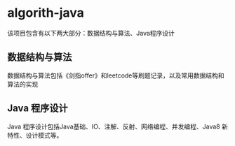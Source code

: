 # algorith-java
该项目包含有以下两大部分：数据结构与算法、Java程序设计

## 数据结构与算法
数据结构与算法包括《剑指offer》和leetcode等刷题记录，以及常用数据结构和算法的实现

## Java 程序设计
Java 程序设计包括Java基础、IO、注解、反射、网络编程、并发编程、Java8 新特性、设计模式等。
